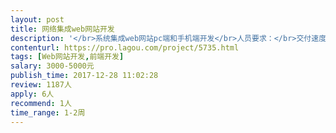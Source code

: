 ```yaml
---                
layout: post       
title: 网络集成web网站开发           
description: '</br>系统集成web网站pc端和手机端开发</br>人员要求：</br>交付速度快</br>做过类似项目</br>沟通能力强</br>'     
contenturl: https://pro.lagou.com/project/5735.html      
tags: [Web网站开发,前端开发]            
salary: 3000-5000元          
publish_time: 2017-12-28 11:02:28         
review: 1187人                   
apply: 6人                   
recommend: 1人                   
time_range: 1-2周              
---                 
```

